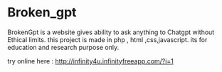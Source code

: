 # Broken_gpt
BrokenGpt is a website gives ability to ask anything to Chatgpt without Ethical limits. this project is made in php , html ,css,javascript. its for education and research purpose only.

try online here :
http://infinity4u.infinityfreeapp.com/?i=1
